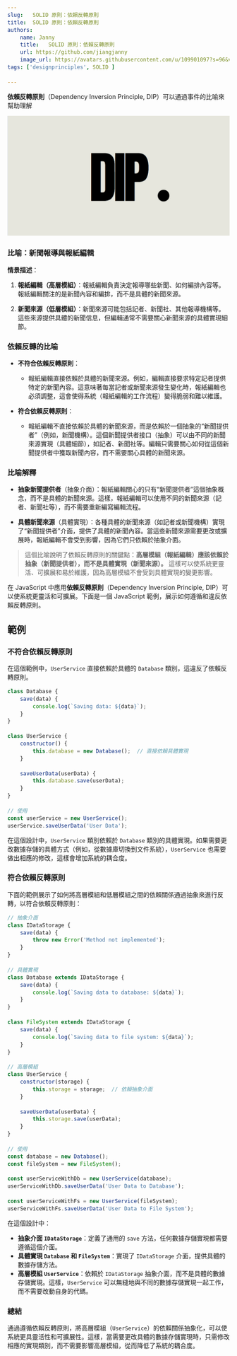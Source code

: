 ```yaml
---
slug:   SOLID 原則：依賴反轉原則
title:  SOLID 原則：依賴反轉原則 
authors:
    name: Janny
    title:   SOLID 原則：依賴反轉原則
    url: https://github.com/jiangjanny
    image_url: https://avatars.githubusercontent.com/u/109901097?s=96&v=4
tags: ['designprinciples', SOLID ]

---
```


**依賴反轉原則**（Dependency Inversion Principle, DIP）可以通過事件的比喻來幫助理解

![alt text](image-5.png)


### 比喻：新聞報導與報紙編輯

**情景描述**：

1. **報紙編輯（高層模組）**：報紙編輯負責決定報導哪些新聞、如何編排內容等。報紙編輯關注的是新聞內容和編排，而不是具體的新聞來源。

2. **新聞來源（低層模組）**：新聞來源可能包括記者、新聞社、其他報導機構等。這些來源提供具體的新聞信息，但編輯通常不需要關心新聞來源的具體實現細節。

### 依賴反轉的比喻

- **不符合依賴反轉原則**：
  - 報紙編輯直接依賴於具體的新聞來源。例如，編輯直接要求特定記者提供特定的新聞內容。這意味著每當記者或新聞來源發生變化時，報紙編輯也必須調整，這會使得系統（報紙編輯的工作流程）變得脆弱和難以維護。

- **符合依賴反轉原則**：
  - 報紙編輯不直接依賴於具體的新聞來源，而是依賴於一個抽象的“新聞提供者”（例如，新聞機構）。這個新聞提供者接口（抽象）可以由不同的新聞來源實現（具體細節），如記者、新聞社等。編輯只需要關心如何從這個新聞提供者中獲取新聞內容，而不需要關心具體的新聞來源。

### 比喻解釋

- **抽象新聞提供者**（抽象介面）：報紙編輯關心的只有“新聞提供者”這個抽象概念，而不是具體的新聞來源。這樣，報紙編輯可以使用不同的新聞來源（記者、新聞社等），而不需要重新編寫編輯流程。
  
- **具體新聞來源**（具體實現）：各種具體的新聞來源（如記者或新聞機構）實現了“新聞提供者”介面，提供了具體的新聞內容。當這些新聞來源需要更改或擴展時，報紙編輯不會受到影響，因為它們只依賴於抽象介面。


> 這個比喻說明了依賴反轉原則的關鍵點：**高層模組（報紙編輯）應該依賴於抽象（新聞提供者），而不是具體實現（新聞來源）。** 這樣可以使系統更靈活、可擴展和易於維護，因為高層模組不會受到具體實現的變更影響。


在 JavaScript 中應用**依賴反轉原則**（Dependency Inversion Principle, DIP）可以使系統更靈活和可擴展。下面是一個 JavaScript 範例，展示如何遵循和違反依賴反轉原則。

## 範例

### 不符合依賴反轉原則

在這個範例中，`UserService` 直接依賴於具體的 `Database` 類別，這違反了依賴反轉原則。

```javascript
class Database {
    save(data) {
        console.log(`Saving data: ${data}`);
    }
}

class UserService {
    constructor() {
        this.database = new Database();  // 直接依賴具體實現
    }

    saveUserData(userData) {
        this.database.save(userData);
    }
}

// 使用
const userService = new UserService();
userService.saveUserData('User Data');
```

在這個設計中，`UserService` 類別依賴於 `Database` 類別的具體實現。如果需要更改數據存儲的具體方式（例如，從數據庫切換到文件系統），`UserService` 也需要做出相應的修改，這樣會增加系統的耦合度。

### 符合依賴反轉原則

下面的範例展示了如何將高層模組和低層模組之間的依賴關係通過抽象來進行反轉，以符合依賴反轉原則：

```javascript
// 抽象介面
class IDataStorage {
    save(data) {
        throw new Error('Method not implemented');
    }
}

// 具體實現
class Database extends IDataStorage {
    save(data) {
        console.log(`Saving data to database: ${data}`);
    }
}

class FileSystem extends IDataStorage {
    save(data) {
        console.log(`Saving data to file system: ${data}`);
    }
}

// 高層模組
class UserService {
    constructor(storage) {
        this.storage = storage;  // 依賴抽象介面
    }

    saveUserData(userData) {
        this.storage.save(userData);
    }
}

// 使用
const database = new Database();
const fileSystem = new FileSystem();

const userServiceWithDb = new UserService(database);
userServiceWithDb.saveUserData('User Data to Database');

const userServiceWithFs = new UserService(fileSystem);
userServiceWithFs.saveUserData('User Data to File System');
```

在這個設計中：

- **抽象介面 `IDataStorage`**：定義了通用的 `save` 方法，任何數據存儲實現都需要遵循這個介面。
- **具體實現 `Database` 和 `FileSystem`**：實現了 `IDataStorage` 介面，提供具體的數據存儲方法。
- **高層模組 `UserService`**：依賴於 `IDataStorage` 抽象介面，而不是具體的數據存儲實現。這樣，`UserService` 可以無縫地與不同的數據存儲實現一起工作，而不需要改動自身的代碼。

### 總結

通過遵循依賴反轉原則，將高層模組（`UserService`）的依賴關係抽象化，可以使系統更具靈活性和可擴展性。這樣，當需要更改具體的數據存儲實現時，只需修改相應的實現類別，而不需要影響高層模組，從而降低了系統的耦合度。